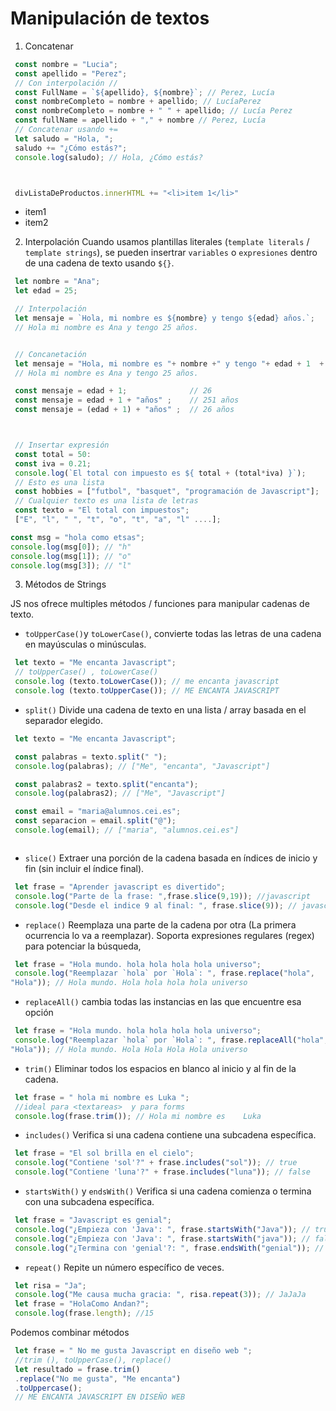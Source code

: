 # Manipulación de textos
1. Concatenar
```js
 const nombre = "Lucia";
 const apellido = "Perez";
 // Con interpolación //
 const FullName = `${apellido}, ${nombre}`; // Perez, Lucía
 const nombreCompleto = nombre + apellido; // LucíaPerez
 const nombreCompleto = nombre + " " + apellido; // Lucía Perez
 const fullName = apellido + "," + nombre // Perez, Lucía
 // Concatenar usando +=
 let saludo = "Hola, ";
 saludo += "¿Cómo estás?";
 console.log(saludo); // Hola, ¿Cómo estás?



 divListaDeProductos.innerHTML += "<li>item 1</li>"
```

<!-- El "+=" sirve para añadir más cosas -->
<ul id = "ListaDeItems">
 <li>item1</li>
 <li>item2</li>
</ul>




2. Interpolación
Cuando usamos plantillas literales (`template literals` / `template strings`), se
pueden insertrar `variables` o `expresiones` dentro de una cadena de texto
usando `${}`.


```js
 let nombre = "Ana";
 let edad = 25;

 // Interpolación
 let mensaje = `Hola, mi nombre es ${nombre} y tengo ${edad} años.`; 
 // Hola mi nombre es Ana y tengo 25 años.


 // Concanetación
 let mensaje = "Hola, mi nombre es "+ nombre +" y tengo "+ edad + 1  + " años."; 
 // Hola mi nombre es Ana y tengo 25 años.

 const mensaje = edad + 1;              // 26 
 const mensaje = edad + 1 + "años" ;    // 251 años
 const mensaje = (edad + 1) + "años" ;  // 26 años



 // Insertar expresión
 const total = 50:
 const iva = 0.21;
 console.log(`El total con impuesto es ${ total + (total*iva) }`);
 // Esto es una lista
 const hobbies = ["futbol", "basquet", "programación de Javascript"];
 // Cualquier texto es una lista de letras
 const texto = "El total con impuestos";
 ["E", "l", " ", "t", "o", "t", "a", "l" ....];

const msg = "hola como etsas";
console.log(msg[0]); // "h"
console.log(msg[1]); // "o"
console.log(msg[3]); // "l"
```


3. Métodos de Strings

JS nos ofrece multiples métodos / funciones para manipular cadenas de texto.

- `toUpperCase()`y `toLowerCase()`, convierte todas las letras de una cadena
en mayúsculas o minúsculas.
```js
 let texto = "Me encanta Javascript";
 // toUpperCase() , toLowerCase()
 console.log (texto.toLowerCase()); // me encanta javascript
 console.log (texto.toUpperCase()); // ME ENCANTA JAVASCRIPT
```


- `split()` Divide una cadena de texto en una lista / array basada en el
separador elegido.
```js
 let texto = "Me encanta Javascript";

 const palabras = texto.split(" ");
 console.log(palabras); // ["Me", "encanta", "Javascript"]

 const palabras2 = texto.split("encanta");
 console.log(palabras2); // ["Me", "Javascript"]

 const email = "maria@alumnos.cei.es";
 const separacion = email.split("@");
 console.log(email); // ["maria", "alumnos.cei.es"]



```



- `slice()` Extraer una porción de la cadena basada en índices de inicio y fin
(sin incluir el índice final).
```js
 let frase = "Aprender javascript es divertido";
 console.log("Parte de la frase: ",frase.slice(9,19)); //javascript
 console.log("Desde el indice 9 al final: ", frase.slice(9)); // javascript es divertido
```



- `replace()` Reemplaza una parte de la cadena por otra (La primera ocurrencia
lo va a reemplazar). Soporta expresiones regulares (regex) para potenciar la
búsqueda,
```js
 let frase = "Hola mundo. hola hola hola hola universo";
 console.log("Reemplazar `hola` por `Hola`: ", frase.replace("hola",
"Hola")); // Hola mundo. Hola hola hola hola universo
```



- `replaceAll()` cambia todas las instancias en las que encuentre esa opción
```js
 let frase = "Hola mundo. hola hola hola hola universo";
 console.log("Reemplazar `hola` por `Hola`: ", frase.replaceAll("hola",
"Hola")); // Hola mundo. Hola Hola Hola Hola universo
```


- `trim()` Eliminar todos los espacios en blanco al inicio y al fin de la cadena.
```js
 let frase = " hola mi nombre es Luka ";
 //ideal para <textareas>  y para forms
 console.log(frase.trim()); // Hola mi nombre es    Luka
```



- `includes()` Verifica si una cadena contiene una subcadena específica.
```js
 let frase = "El sol brilla en el cielo";
 console.log("Contiene 'sol'?" + frase.includes("sol")); // true
 console.log("Contiene 'luna'?" + frase.includes("luna")); // false
```




- `startsWith()` y `endsWith()` Verifica si una cadena comienza o termina con
una subcadena específica.
```js
 let frase = "Javascript es genial";
 console.log("¿Empieza con 'Java': ", frase.startsWith("Java")); // true
 console.log("¿Empieza con 'Java': ", frase.startsWith("java")); // false
 console.log("¿Termina con 'genial'?: ", frase.endsWith("genial")); // true
```




- `repeat()` Repite un número específico de veces.
```js
 let risa = "Ja";
 console.log("Me causa mucha gracia: ", risa.repeat(3)); // JaJaJa
 let frase = "HolaComo Andan?";
 console.log(frase.length); //15
```
Podemos combinar métodos
```js
 let frase = " No me gusta Javascript en diseño web ";
 //trim (), toUpperCase(), replace()
 let resultado = frase.trim()
 .replace("No me gusta", "Me encanta")
 .toUppercase();
 // ME ENCANTA JAVASCRIPT EN DISEÑO WEB
```
